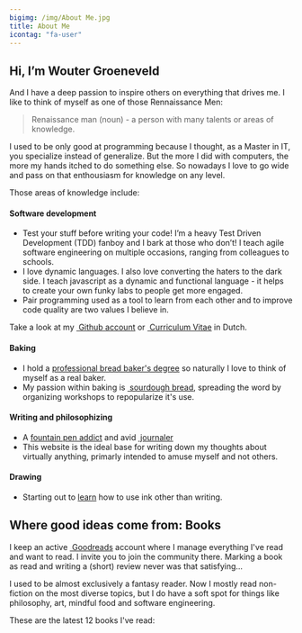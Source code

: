 ```yaml
---
bigimg: /img/About Me.jpg
title: About Me
icontag: "fa-user"
---
```


## Hi, I’m Wouter Groeneveld

And I have a deep passion to inspire others on everything that drives me. I like to think of myself as one of those Rennaissance Men:

> Renaissance man (noun) - a person with many talents or areas of knowledge.

I used to be only good at programming because I thought, as a Master in IT, you specialize instead of generalize. But the more I did with computers, the more my hands itched to do something else. So nowadays I love to go wide and pass on that enthousiasm for knowledge on any level.

Those areas of knowledge include:

#### Software development

* Test your stuff before writing your code! I’m a heavy Test Driven Development (TDD) fanboy and I bark at those who don’t! I teach agile software engineering on multiple occasions, ranging from colleagues to schools.
* I love dynamic languages. I also love converting the haters to the dark side. I teach javascript as a dynamic and functional language - it helps to create your own funky labs to people get more engaged.
* Pair programming used as a tool to learn from each other and to improve code quality are two values I believe in.

Take a look at my [<i class='fa fa-github'></i>&nbsp;Github account](https://github.com/wgroeneveld) or [<i class='fa fa-paperclip'></i>&nbsp;Curriculum Vitae](/files/groeneveldw_cv.pdf) in Dutch.

#### Baking

* I hold a [professional bread baker's degree](/post/learning-to-become-a-baker/) so naturally I love to think of myself as a real baker. 
* My passion within baking is [<i class='fa fa-flask'></i>&nbsp;sourdough bread](https://redzuurdesem.be), spreading the word by organizing workshops to repopularize it's use. 

#### Writing and philosophizing

* A [fountain pen addict](/post/fountain-pens-first-look/) and avid [<i class='fa fa-pencil'></i>&nbsp;journaler](/post/journaling-in-practice/)
* This website is the ideal base for writing down my thoughts about virtually anything, primarly intended to amuse myself and not others.

#### Drawing

* Starting out to [learn](/post/teaching-yourself-to-draw/) how to use ink other than writing. 

## Where good ideas come from: Books

I keep an active <a href="https://www.goodreads.com/user/show/5451893-wouter" target="_blank"><i class='fa fa-book'></i>&nbsp;Goodreads</a> account where I manage everything I've read and want to read. I invite you to join the community there. Marking a book as read and writing a (short) review never was that satisfying... 

I used to be almost exclusively a fantasy reader. Now I mostly read non-fiction on the most diverse topics, but I do have a soft spot for things like philosophy, art, mindful food and software engineering. 

These are the latest 12 books I've read:

<div id="gr_grid_widget_1496758344">
</div>

</div>
<script src="https://www.goodreads.com/review/grid_widget/5451893.Wouter's%20bookshelf:%20read?cover_size=medium&hide_link=&hide_title=&num_books=12&order=d&shelf=read&sort=date_added&widget_id=1496758344" type="text/javascript" charset="utf-8"></script>
